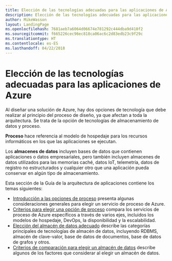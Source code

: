 ```yaml
---
title: Elección de las tecnologías adecuadas para las aplicaciones de Azure
description: Elección de las tecnologías adecuadas para las aplicaciones de Azure
author: MikeWasson
layout: LandingPage
ms.openlocfilehash: 7681aeb7a6064d06674e781292c444dba9d410f2
ms.sourcegitcommit: f665226cec96ec818ca06ac6c2d83edb23c9f29c
ms.translationtype: HT
ms.contentlocale: es-ES
ms.lasthandoff: 04/22/2018
---
```

# <a name="choose-the-right-technologies-for-azure-applications"></a>Elección de las tecnologías adecuadas para las aplicaciones de Azure

Al diseñar una solución de Azure, hay dos opciones de tecnología que debe realizar al principio del proceso de diseño, ya que afectan a toda la arquitectura. Se trata de la opción de tecnologías de almacenamiento de datos y proceso. 

**Proceso** hace referencia al modelo de hospedaje para los recursos informáticos en los que las aplicaciones se ejecutan. 

Los **almacenes de datos** incluyen bases de datos que contienen aplicaciones o datos empresariales, pero también incluyen almacenes de datos utilizados para las memorias caché, datos IoT, telemetría, datos de registro no estructurados y cualquier otro que una aplicación pueda conservar en algún tipo de almacenamiento.

Esta sección de la Guía de la arquitectura de aplicaciones contiene los temas siguientes:

- [Introducción a las opciones de proceso](./compute-overview.md) presenta algunas consideraciones generales para elegir un servicio de proceso de Azure.
- [Criterios para elegir una opción de proceso](./compute-comparison.md) compara los servicios de proceso de Azure específicos a través de varios ejes, incluidos los modelos de hospedaje, DevOps, la disponibilidad y la escalabilidad.
- [Elección del almacén de datos adecuado](./data-store-overview.md) describe las categorías principales de tecnologías de almacén de datos, incluyendo RDBMS, almacén de clave-valor, base de datos de documentos, base de datos de grafos y otros. 
- [Criterios de comparación para elegir un almacén de datos](./data-store-comparison.md) describe algunos de los factores que considerar al elegir un almacén de datos.


